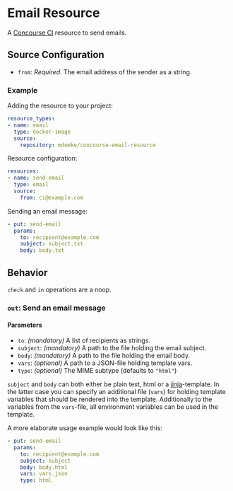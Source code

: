 # Email Resource

A [Concourse CI](http://concourse.ci) resource to send emails.

## Source Configuration

* `from`: *Required*. The email address of the sender as a string.

### Example

Adding the resource to your project:

``` yaml
resource_types:
- name: email
  type: docker-image
  source:
    repository: mdomke/concourse-email-resource
```

Resource configuration:

``` yaml
resources:
- name: send-email
  type: email
  source:
    from: ci@example.com
```

Sending an email message:

``` yaml
- put: send-email
  params:
    to: recipient@example.com
    subject: subject.txt
    body: body.txt
```

## Behavior

`check` and `in` operations are a noop.

### `out`: Send an email message

#### Parameters

* `to`: _(mandatory)_ A list of recipients as strings.
* `subject`: _(mandatory)_ A path to the file holding the email subject.
* `body`: _(mandatory)_ A path to the file holding the email body.
* `vars`: _(optional)_ A path to a JSON-file holding template vars.
* `type`: _(optional)_ The MIME subtype (defaults to `"html"`)

`subject` and `body` can both either be plain text, html or a [jinja](http://jinja.pocoo.org/docs/dev/)-template.
In the latter case you can specify an additional file (`vars`) for holding template variables that should
be rendered into the template. Additionally to the variables from the `vars`-file, all environment variables can
be used in the template.

A more elaborate usage example would look like this:

```yaml
- put: send-email
  params:
    to: recipient@example.com
    subject: subject
    body: body.html
    vars: vars.json
    type: html
```

